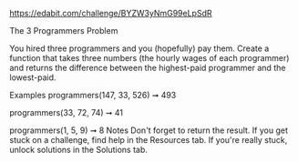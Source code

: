 https://edabit.com/challenge/BYZW3yNmG99eLpSdR

The 3 Programmers Problem

You hired three programmers and you (hopefully) pay them. Create a function that takes three numbers (the hourly wages of each programmer) and returns the difference between the highest-paid programmer and the lowest-paid.

Examples
programmers(147, 33, 526) ➞ 493

programmers(33, 72, 74) ➞ 41

programmers(1, 5, 9) ➞ 8
Notes
Don't forget to return the result.
If you get stuck on a challenge, find help in the Resources tab.
If you're really stuck, unlock solutions in the Solutions tab.